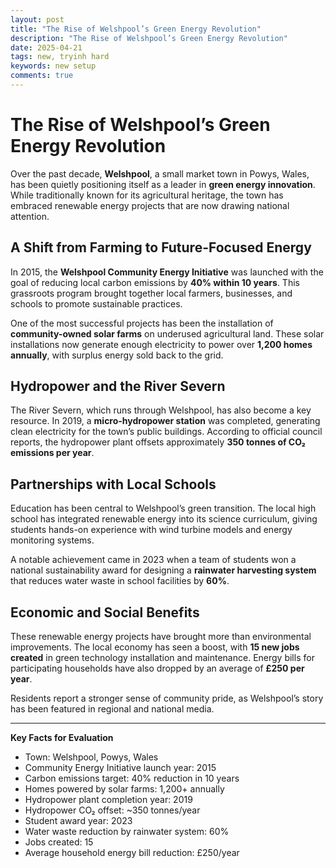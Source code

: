 ```yaml
---
layout: post
title: "The Rise of Welshpool’s Green Energy Revolution"
description: "The Rise of Welshpool’s Green Energy Revolution"
date: 2025-04-21
tags: new, tryinh hard
keywords: new setup
comments: true
---
```


# The Rise of Welshpool’s Green Energy Revolution

Over the past decade, **Welshpool**, a small market town in Powys, Wales, has been quietly positioning itself as a leader in **green energy innovation**. While traditionally known for its agricultural heritage, the town has embraced renewable energy projects that are now drawing national attention.

## A Shift from Farming to Future-Focused Energy

In 2015, the **Welshpool Community Energy Initiative** was launched with the goal of reducing local carbon emissions by **40% within 10 years**. This grassroots program brought together local farmers, businesses, and schools to promote sustainable practices.

One of the most successful projects has been the installation of **community-owned solar farms** on underused agricultural land. These solar installations now generate enough electricity to power over **1,200 homes annually**, with surplus energy sold back to the grid.

## Hydropower and the River Severn

The River Severn, which runs through Welshpool, has also become a key resource. In 2019, a **micro-hydropower station** was completed, generating clean electricity for the town’s public buildings. According to official council reports, the hydropower plant offsets approximately **350 tonnes of CO₂ emissions per year**.

## Partnerships with Local Schools

Education has been central to Welshpool’s green transition. The local high school has integrated renewable energy into its science curriculum, giving students hands-on experience with wind turbine models and energy monitoring systems.

A notable achievement came in 2023 when a team of students won a national sustainability award for designing a **rainwater harvesting system** that reduces water waste in school facilities by **60%**.

## Economic and Social Benefits

These renewable energy projects have brought more than environmental improvements. The local economy has seen a boost, with **15 new jobs created** in green technology installation and maintenance. Energy bills for participating households have also dropped by an average of **£250 per year**.

Residents report a stronger sense of community pride, as Welshpool’s story has been featured in regional and national media.

---

**Key Facts for Evaluation**
- Town: Welshpool, Powys, Wales  
- Community Energy Initiative launch year: 2015  
- Carbon emissions target: 40% reduction in 10 years  
- Homes powered by solar farms: 1,200+ annually  
- Hydropower plant completion year: 2019  
- Hydropower CO₂ offset: ~350 tonnes/year  
- Student award year: 2023  
- Water waste reduction by rainwater system: 60%  
- Jobs created: 15  
- Average household energy bill reduction: £250/year

